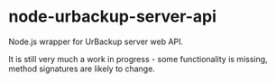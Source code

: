 # node-urbackup-server-api

Node.js wrapper for UrBackup server web API.

It is still very much a work in progress - some functionality is missing, method signatures are likely to change.
